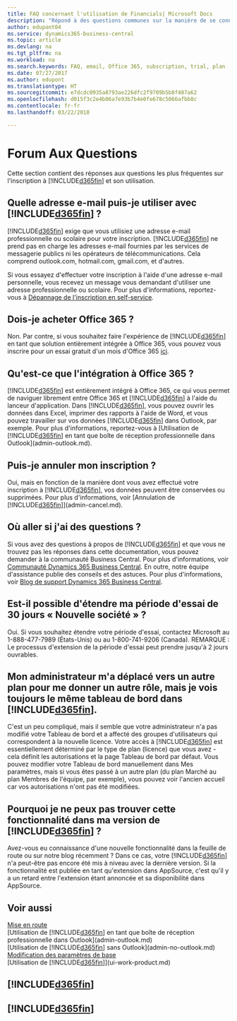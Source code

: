 ```yaml
---
title: FAQ concernant l'utilisation de Financials| Microsoft Docs
description: "Répond à des questions communes sur la manière de se connecter à Financials, et comment démarrer."
author: edupont04
ms.service: dynamics365-business-central
ms.topic: article
ms.devlang: na
ms.tgt_pltfrm: na
ms.workload: na
ms.search.keywords: FAQ, email, Office 365, subscription, trial, plan
ms.date: 07/27/2017
ms.author: edupont
ms.translationtype: HT
ms.sourcegitcommit: e7dcdc0935a8793ae226dfc2f9709b5b8f487a62
ms.openlocfilehash: d015f3c2e4b06a7e93b7b4e0fe678c5066afbb8c
ms.contentlocale: fr-fr
ms.lasthandoff: 03/22/2018

---
```

# <a name="frequently-asked-questions"></a>Forum Aux Questions
Cette section contient des réponses aux questions les plus fréquentes sur l'inscription à [!INCLUDE[d365fin](includes/d365fin_md.md)] et son utilisation.  

## <a name="what-email-address-can-i-use-with-included365finincludesd365finmdmd"></a>Quelle adresse e-mail puis-je utiliser avec [!INCLUDE[d365fin](includes/d365fin_md.md)] ?
[!INCLUDE[d365fin](includes/d365fin_md.md)] exige que vous utilisiez une adresse e-mail professionnelle ou scolaire pour votre inscription. [!INCLUDE[d365fin](includes/d365fin_md.md)] ne prend pas en charge les adresses e-mail fournies par les services de messagerie publics ni les opérateurs de télécommunications. Cela comprend outlook.com, hotmail.com, gmail.com, et d'autres.  

Si vous essayez d'effectuer votre inscription à l'aide d'une adresse e-mail personnelle, vous recevez un message vous demandant d'utiliser une adresse professionnelle ou scolaire. Pour plus d'informations, reportez-vous à [Dépannage de l'inscription en self-service](ui-troubleshoot-self-signup.md).  

## <a name="do-i-have-to-buy-office-365"></a>Dois-je acheter Office 365 ?
Non. Par contre, si vous souhaitez faire l'expérience de [!INCLUDE[d365fin](includes/d365fin_md.md)] en tant que solution entièrement intégrée à Office 365, vous pouvez vous inscrire pour un essai gratuit d'un mois d'Office 365 [ici](https://products.office.com/try).  

## <a name="what-is-the-integration-with-office-365-about"></a>Qu'est-ce que l'intégration à Office 365 ?
[!INCLUDE[d365fin](includes/d365fin_md.md)] est entièrement intégré à Office 365, ce qui vous permet de naviguer librement entre Office 365 et [!INCLUDE[d365fin](includes/d365fin_md.md)] à l'aide du lanceur d'application. Dans [!INCLUDE[d365fin](includes/d365fin_md.md)], vous pouvez ouvrir les données dans Excel, imprimer des rapports à l'aide de Word, et vous pouvez travailler sur vos données [!INCLUDE[d365fin](includes/d365fin_md.md)] dans Outlook, par exemple. Pour plus d'informations, reportez-vous à [Utilisation de [!INCLUDE[d365fin](includes/d365fin_md.md)] en tant que boîte de réception professionnelle dans Outlook](admin-outlook.md).  

## <a name="can-i-cancel-my-subscription"></a>Puis-je annuler mon inscription ?
Oui, mais en fonction de la manière dont vous avez effectué votre inscription à [!INCLUDE[d365fin](includes/d365fin_md.md)], vos données peuvent être conservées ou supprimées. Pour plus d'informations, voir [Annulation de [!INCLUDE[d365fin](includes/d365fin_md.md)]](admin-cancel.md).  

## <a name="where-do-i-go-if-i-have-questions"></a>Où aller si j'ai des questions ?
Si vous avez des questions à propos de [!INCLUDE[d365fin](includes/d365fin_md.md)] et que vous ne trouvez pas les réponses dans cette documentation, vous pouvez demander à la communauté Business Central. Pour plus d'informations, voir [Communauté Dynamics 365 Business Central](https://community.dynamics.com/business). En outre, notre équipe d'assistance publie des conseils et des astuces. Pour plus d'informations, voir [Blog de support Dynamics 365 Business Central](https://blogs.msdn.microsoft.com/dyn365finsupport).  

## <a name="is-it-possible-to-extend-my-30-day-new-company-trial-period"></a>Est-il possible d'étendre ma période d'essai de 30 jours « Nouvelle société » ?
Oui. Si vous souhaitez étendre votre période d'essai, contactez Microsoft au 1-888-477-7989 (États-Unis) ou au 1-800-741-9206 (Canada). REMARQUE : Le processus d'extension de la période d'essai peut prendre jusqu'à 2 jours ouvrables.  

## <a name="our-administrator-has-moved-me-to-another-plan-to-give-me-another-role-but-i-still-see-the-same-role-center-in-included365finincludesd365finmdmd"></a>Mon administrateur m'a déplacé vers un autre plan pour me donner un autre rôle, mais je vois toujours le même tableau de bord dans [!INCLUDE[d365fin](includes/d365fin_md.md)].
C'est un peu compliqué, mais il semble que votre administrateur n'a pas modifié votre Tableau de bord et a affecté des groupes d'utilisateurs qui correspondent à la nouvelle licence. Votre accès à [!INCLUDE[d365fin](includes/d365fin_md.md)] est essentiellement déterminé par le type de plan (licence) que vous avez - cela définit les autorisations et la page Tableau de bord par défaut. Vous pouvez modifier votre Tableau de bord manuellement dans Mes paramètres, mais si vous êtes passé à un autre plan (du plan Marché au plan Membres de l'équipe, par exemple), vous pouvez voir l'ancien accueil car vos autorisations n'ont pas été modifiées.  

## <a name="why-cant-i-find-that-capability-in-my-included365finincludesd365finmdmd"></a>Pourquoi je ne peux pas trouver cette fonctionnalité dans ma version de [!INCLUDE[d365fin](includes/d365fin_md.md)] ?
Avez-vous eu connaissance d'une nouvelle fonctionnalité dans la feuille de route ou sur notre blog récemment ? Dans ce cas, votre [!INCLUDE[d365fin](includes/d365fin_md.md)] n'a peut-être pas encore été mis à niveau avec la dernière version. Si la fonctionnalité est publiée en tant qu'extension dans AppSource, c'est qu'il y a un retard entre l'extension étant annoncée et sa disponibilité dans AppSource.

## <a name="see-also"></a>Voir aussi
[Mise en route](product-get-started.md)  
[Utilisation de [!INCLUDE[d365fin](includes/d365fin_md.md)] en tant que boîte de réception professionnelle dans Outlook](admin-outlook.md)  
[Utilisation de [!INCLUDE[d365fin](includes/d365fin_md.md)] sans Outlook](admin-no-outlook.md)  
[Modification des paramètres de base](ui-change-basic-settings.md)  
[Utilisation de [!INCLUDE[d365fin](includes/d365fin_md.md)]](ui-work-product.md)  

## [!INCLUDE[d365fin](includes/free_trial_md.md)]  
## [!INCLUDE[d365fin](includes/training_link_md.md)]

